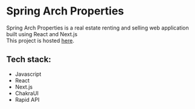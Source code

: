 # Spring Arch Properties

Spring Arch Properties is a real estate renting and selling web application built using React and Next.js \
This project is hosted [here](https://spring-arch-properties.vercel.app/).

## Tech stack:

- Javascript
- React
- Next.js
- ChakraUI
- Rapid API

